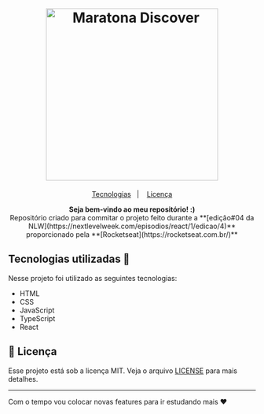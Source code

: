 
<h1 align="center">
     <a href="https://rocketseat.com.br" target="_blank"> 
       <img alt="Maratona Discover" title="Nlw Edição 4" src="https://svgshare.com/i/UG_.svg" width="350px" />
    </a>
  </h1>
  
<p align="center">
  <a href="#tecnologias">Tecnologias</a>&nbsp;&nbsp;&nbsp;|&nbsp;&nbsp;&nbsp;
  <a href="#memo-licença">Licença</a>
</p>

<div align="center"><strong>Seja bem-vindo ao meu repositório! :)</strong></div>

<div align="center">Repositório criado para commitar o projeto feito durante a **[edição#04 da NLW](https://nextlevelweek.com/episodios/react/1/edicao/4)** proporcionado pela **[Rocketseat](https://rocketseat.com.br/)**</div>

<h2 id="tecnologias">Tecnologias utilizadas 🚀</h2>
Nesse projeto foi utilizado as seguintes tecnologias:

- HTML
- CSS
- JavaScript
- TypeScript
- React

## :memo: Licença

Esse projeto está sob a licença MIT. Veja o arquivo [LICENSE](LICENSE.md) para mais detalhes.

---
Com o tempo vou colocar novas features para ir estudando mais ♥




